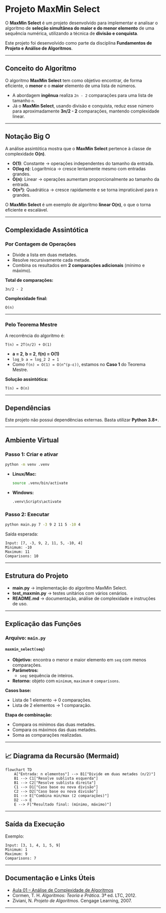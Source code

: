# Projeto MaxMin Select

O **MaxMin Select** é um projeto desenvolvido para implementar e analisar o algoritmo de **seleção simultânea do maior e do menor elemento** de uma sequência numérica, utilizando a técnica de **divisão e conquista**.  

Este projeto foi desenvolvido como parte da disciplina **Fundamentos de Projeto e Análise de Algoritmos**.

---

## Conceito do Algoritmo

O algoritmo **MaxMin Select** tem como objetivo encontrar, de forma eficiente, o **menor** e o **maior** elemento de uma lista de números.  

- A abordagem **ingênua** realiza `2n - 2` comparações para uma lista de tamanho `n`.  
- Já o **MaxMin Select**, usando divisão e conquista, reduz esse número para aproximadamente **3n/2 - 2** comparações, mantendo complexidade linear.

---

## Notação Big O

A análise assintótica mostra que o **MaxMin Select** pertence à classe de complexidade **O(n)**.  

- **O(1)**: Constante → operações independentes do tamanho da entrada.  
- **O(log n)**: Logarítmica → cresce lentamente mesmo com entradas grandes.  
- **O(n)**: Linear → operações aumentam proporcionalmente ao tamanho da entrada.  
- **O(n²)**: Quadrática → cresce rapidamente e se torna impraticável para n grandes.  

O **MaxMin Select** é um exemplo de algoritmo **linear O(n)**, o que o torna eficiente e escalável.

---

## Complexidade Assintótica

### Por Contagem de Operações
- Divide a lista em duas metades.  
- Resolve recursivamente cada metade.  
- Combina os resultados em **2 comparações adicionais** (mínimo e máximo).  

**Total de comparações:**  
```
3n/2 - 2
```

**Complexidade final:**  
```
O(n)
```

---

### Pelo Teorema Mestre
A recorrência do algoritmo é:  

```
T(n) = 2T(n/2) + O(1)
```

- **a = 2**, **b = 2**, **f(n) = O(1)**  
- `log_b a = log_2 2 = 1`  
- Como `f(n) = O(1) = O(n^(p-ε))`, estamos no **Caso 1** do Teorema Mestre.  

**Solução assintótica:**  
```
T(n) = Θ(n)
```

---

## Dependências

Este projeto não possui dependências externas. Basta utilizar **Python 3.8+**.

---

## Ambiente Virtual

### Passo 1: Criar e ativar
```bash
python -m venv .venv
```
- **Linux/Mac:**  
  ```bash
  source .venv/bin/activate
  ```
- **Windows:**  
  ```bash
  .venv\Scripts\activate
  ```

### Passo 2: Executar
```bash
python main.py 7 -3 9 2 11 5 -10 4
```

Saída esperada:
```text
Input: [7, -3, 9, 2, 11, 5, -10, 4]
Minimum: -10
Maximum: 11
Comparisons: 10
```

---

## Estrutura do Projeto

- **main.py** → implementação do algoritmo MaxMin Select.  
- **test_maxmin.py** → testes unitários com vários cenários.  
- **README.md** → documentação, análise de complexidade e instruções de uso.  

---

## Explicação das Funções

### Arquivo: `main.py`

#### `maxmin_select(seq)`
- **Objetivo:** encontra o menor e maior elemento em `seq` com menos comparações.  
- **Parâmetros:**  
  - `seq`: sequência de inteiros.  
- **Retorno:** objeto com `minimum`, `maximum` e `comparisons`.  

**Casos base:**  
- Lista de 1 elemento → 0 comparações.  
- Lista de 2 elementos → 1 comparação.  

**Etapa de combinação:**  
- Compara os mínimos das duas metades.  
- Compara os máximos das duas metades.  
- Soma as comparações realizadas.

---

## 📈 Diagrama da Recursão (Mermaid)

```mermaid
flowchart TD
    A["Entrada: n elementos"] --> B1["Divide em duas metades (n/2)"]
    B1 --> C1["Resolve sublista esquerda"]
    B1 --> C2["Resolve sublista direita"]
    C1 --> D1["Caso base ou nova divisão"]
    C2 --> D2["Caso base ou nova divisão"]
    D1 --> E["Combina min/max (2 comparações)"]
    D2 --> E
    E --> F["Resultado final: (mínimo, máximo)"]
```

---

## Saída da Execução

Exemplo:
```text
Input: [3, 1, 4, 1, 5, 9]
Minimum: 1
Maximum: 9
Comparisons: 7
```

---

## Documentação e Links Úteis

- [Aula 01 – Análise de Complexidade de Algoritmos](https://github.com/joaopauloaramuni/fundamentos-de-projeto-e-analise-de-algoritmos/tree/main/PDF)  
- Cormen, T. H. *Algoritmos: Teoria e Prática*. 3ª ed. LTC, 2012.  
- Ziviani, N. *Projeto de Algoritmos*. Cengage Learning, 2007.  

---
